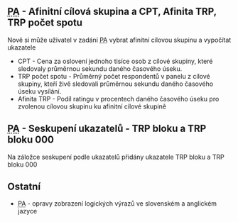 ﻿---
categories: [fenix]
layout: fenix
---

## <abbr title="Postanalýza">PA</abbr> - Afinitní cílová skupina a CPT, Afinita TRP, TRP počet spotu
Nově si může uživatel v zadání <abbr title="Postanalýza">PA</abbr> vybrat afinitní cílovou skupinu a vypočítat ukazatele 
<ul>
<li>CPT - Cena za oslovení jednoho tisíce osob z cílové skupiny, které sledovaly průměrnou sekundu daného časového úseku. </li>
<li>TRP počet spotu - Průměrný počet respondentů v panelu z cílové skupiny, kteří živě sledovali průměrnou sekundu daného časového úseku vysílání.</li>
<li>Afinita TRP - Podíl ratingu v procentech daného časového úseku pro zvolenou cílovou skupinu ku afinitní cílové skupině</li>
</ul>

## <abbr title="Postanalýza">PA</abbr> - Seskupení ukazatelů - TRP bloku a TRP bloku 000 
Na záložce seskupení podle ukazatelů přidány ukazatele TRP bloku a TRP bloku 000

## Ostatní
<ul>
<li><abbr title="Postanalýza">PA</abbr> - opravy zobrazení logických výrazů ve slovenském a anglickém jazyce</li>
</ul>
